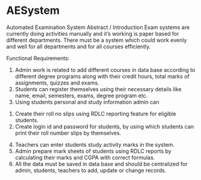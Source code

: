 # AESystem
Automated Examination System
Abstract / Introduction
Exam systems are currently doing activities manually and it’s working is paper based for different departments. There must be a system which could work evenly and well for all departments and for all courses efficiently.

Functional Requirements:
1.	Admin work is related to add different courses in data base according to different degree programs along with their credit hours, total marks of assignments, quizzes and exams.
2.	 Students can register themselves using their necessary details like name, email, semesters, exams, degree program etc.
3.	Using students personal and study information admin can 
1)	Create their roll no slips using RDLC reporting feature for eligible students.
2)	Create login id and password for students, by using which students can print their roll number slips by themselves.
4.	Teachers can enter students study activity marks in the system.
5.	Admin prepare mark sheets of students using RDLC reports by calculating their marks and CGPA with correct formulas.
6.	All the data must be saved in data base and should be centralized for admin, students, teachers to add, update or change records.
